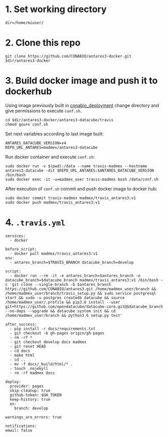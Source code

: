 # 1. Set working directory

```
dir=/home/miuser/
```
# 2. Clone this repo

```
git clone https://github.com/CONABIO/antares3-docker.git $dir/antares3-docker
````

# 3. Build docker image and push it to dockerhub


Using image previously built in [conabio_deployment](https://github.com/CONABIO/antares3-docker/tree/master/antares3-datacube/conabio_deployment#persist-docker-images) change directory and give permissions to execute `conf.sh`.

```
cd $dir/antares3-docker/antares3-datacube/travis
chmod gou+x conf.sh
```

Set next variables according to last image built:

```
ANTARES_DATACUBE_VERSION=v4
REPO_URL_ANTARES=madmex/antares3-datacube
```

Run docker container and execute `conf.sh`:

```
sudo docker run -v $(pwd):/data --name travis-madmex --hostname antares3-datacube -dit $REPO_URL_ANTARES:$ANTARES_DATACUBE_VERSION /bin/bash
sudo docker exec -it -u=madmex_user travis-madmex bash /data/conf.sh
```

After execution of `conf.sh` commit and push docker image to docker hub:

```
sudo docker commit travis-madmex madmex/travis_antares3:v1
sudo docker push madmex/travis_antares3:v1
```

# 4. `.travis.yml`

```
services:
  - docker

before_script:
  - docker pull madmex/travis_antares3:v1
env:
  - antares_branch=$TRAVIS_BRANCH datacube_branch=develop
  
script:
  - docker run --rm -it -e antares_branch=$antares_branch -e datacube_branch=$datacube_branch madmex/travis_antares3:v1 /bin/bash -c 'git clone --single-branch -b $antares_branch https://github.com/CONABIO/antares3.git /home/madmex_user/branch && /home/madmex_user/branch/travis_setup.py && sudo service postgresql start && sudo -u postgres createdb datacube && source /home/madmex_user/.profile && pip3.6 install --user git+https://github.com/opendatacube/datacube-core.git@$datacube_branch --no-deps --upgrade && datacube system init && cd /home/madmex_user/branch && python3.6 setup.py test' 

after_success:
  - pip install -r docs/requirements.txt 
  - git checkout -b gh-pages origin/gh-pages
  - rm -rf *
  - git checkout develop docs madmex
  - git reset HEAD
  - cd docs
  - make html
  - cd ..
  - mv -f docs/_build/html/* .
  - touch .nojekyll
  - rm -rf madmex docs

deploy:
  provider: pages
  skip-cleanup: true
  github-token: $GH_TOKEN
  keep-history: true
  on:
    branch: develop

warnings_are_errors: true

notifications:
email: false
```

